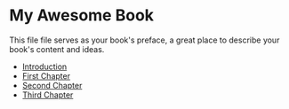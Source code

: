 # My Awesome Book

This file file serves as your book's preface, a great place to describe your book's content and ideas.

* [Introduction](README.md)
* [First Chapter](chapter1.md)
* [Second Chapter](second_chapter.md)
* [Third Chapter](javascript/README.md)


